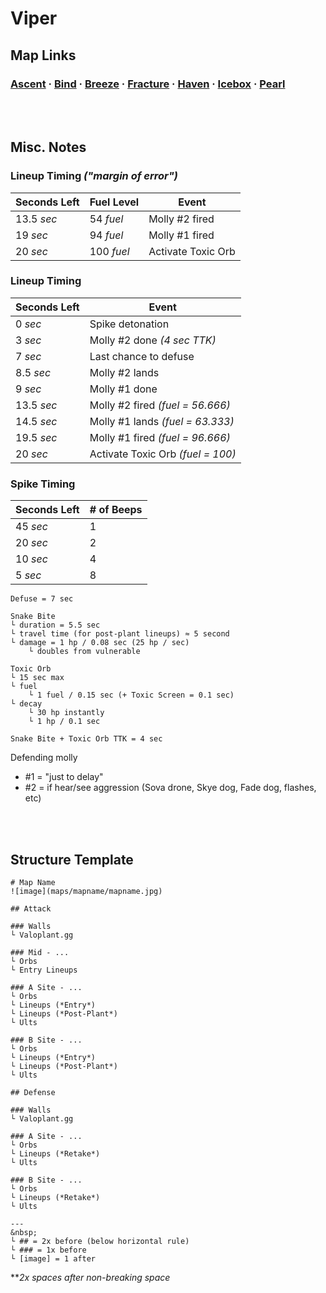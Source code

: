 # Viper

## Map Links

### [Ascent](maps/ascent/ascent.md) · [Bind](maps/bind/bind.md) · [Breeze](maps/breeze/breeze.md) · [Fracture](maps/fracture/fracture.md) · [Haven](maps/haven/haven.md) · [Icebox](maps/icebox/icebox.md) · [Pearl](maps/pearl/pearl.md)

&nbsp;  
&nbsp;  
## Misc. Notes
### Lineup Timing *("margin of error")*
| Seconds Left | Fuel Level | Event |
| ----------- | ----------- | ----------- |
| 13.5 *sec* | 54 *fuel* | Molly #2 fired |
| 19 *sec* | 94 *fuel* | Molly #1 fired |
| 20 *sec* | 100 *fuel* | Activate Toxic Orb |

### Lineup Timing
| Seconds Left | Event |
| ----------- | ----------- |
| 0 *sec* | Spike detonation |
| 3 *sec* | Molly #2 done *(4 sec TTK)* |
| 7 *sec* | Last chance to defuse |
| 8.5 *sec* | Molly #2 lands |
| 9 *sec* | Molly #1 done |
| 13.5 *sec* | Molly #2 fired *(fuel = 56.666)* |
| 14.5 *sec* | Molly #1 lands *(fuel = 63.333)* |
| 19.5 *sec* | Molly #1 fired *(fuel = 96.666)* |
| 20 *sec* | Activate Toxic Orb *(fuel = 100)* |

### Spike Timing
| Seconds Left | # of Beeps |
| ----------- | ----------- |
| 45 *sec* | 1 |
| 20 *sec* | 2 |
| 10 *sec* | 4 |
| 5 *sec* | 8 |


```
Defuse = 7 sec

Snake Bite
└ duration = 5.5 sec
└ travel time (for post-plant lineups) ≈ 5 second
└ damage = 1 hp / 0.08 sec (25 hp / sec)
	└ doubles from vulnerable

Toxic Orb
└ 15 sec max
└ fuel
	└ 1 fuel / 0.15 sec (+ Toxic Screen = 0.1 sec)
└ decay
	└ 30 hp instantly
	└ 1 hp / 0.1 sec

Snake Bite + Toxic Orb TTK = 4 sec
```

Defending molly
- #1 = "just to delay"
- #2 = if hear/see aggression (Sova drone, Skye dog, Fade dog, flashes, etc)


&nbsp;  
&nbsp;  
## Structure Template

```
# Map Name
![image](maps/mapname/mapname.jpg)

## Attack

### Walls
└ Valoplant.gg

### Mid - ...
└ Orbs
└ Entry Lineups

### A Site - ...
└ Orbs
└ Lineups (*Entry*)
└ Lineups (*Post-Plant*)
└ Ults

### B Site - ...
└ Orbs
└ Lineups (*Entry*)
└ Lineups (*Post-Plant*)
└ Ults

## Defense

### Walls
└ Valoplant.gg

### A Site - ...
└ Orbs
└ Lineups (*Retake*)
└ Ults

### B Site - ...
└ Orbs
└ Lineups (*Retake*)
└ Ults
```


```
---
&nbsp;  
└ ## = 2x before (below horizontal rule)
└ ### = 1x before
└ [image] = 1 after
```
***2x spaces after non-breaking space*